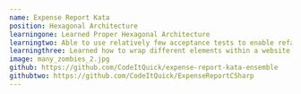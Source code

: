 ```yaml
---
name: Expense Report Kata
position: Hexagonal Architecture
learningone: Learned Proper Hexagonal Architecture
learningtwo: Able to use relatively few acceptance tests to enable refactoring work
learningthree: Learned how to wrap different elements within a website that have side effects and are traditionally difficult to test  
image: many_zombies_2.jpg
github: https://github.com/CodeItQuick/expense-report-kata-ensemble
githubtwo: https://github.com/CodeItQuick/ExpenseReportCSharp
---
```


